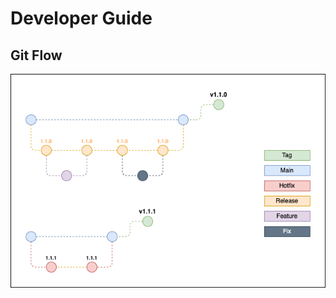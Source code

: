 
# Developer Guide

## Git Flow
<p align="center">
  <img src="https://github.com/stack-spot/stackspot-intellij-extension/blob/main/images/gitflow.png" alt="Git Flow" border="0" />
</p>